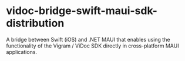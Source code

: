 # vidoc-bridge-swift-maui-sdk-distribution
A bridge between Swift (iOS) and .NET MAUI that enables using the functionality of the Vigram / ViDoc SDK directly in cross-platform MAUI applications.
